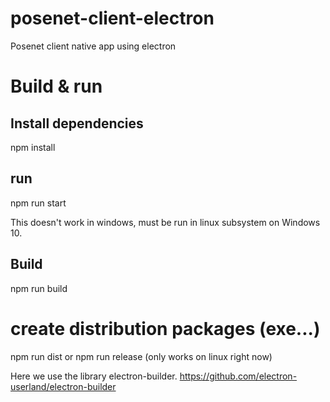 # posenet-client-electron

Posenet client native app using electron

# Build & run

## Install dependencies
npm install

## run
npm run start

This doesn't work in windows, must be run in linux subsystem on Windows 10.


## Build
npm run build

# create distribution packages (exe...)
npm run dist
or 
npm run release (only works on linux right now)

Here we use the library electron-builder.
https://github.com/electron-userland/electron-builder
